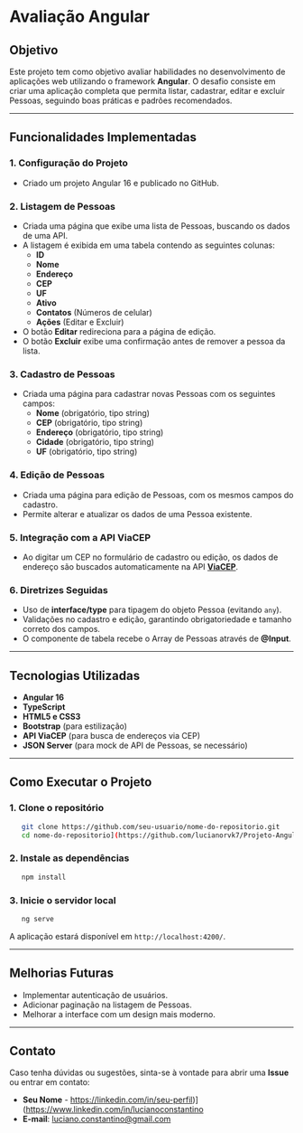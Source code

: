 # Avaliação Angular

## Objetivo
Este projeto tem como objetivo avaliar habilidades no desenvolvimento de aplicações web utilizando o framework **Angular**. O desafio consiste em criar uma aplicação completa que permita listar, cadastrar, editar e excluir Pessoas, seguindo boas práticas e padrões recomendados.

------------------------------------------------------------------------------------------------------------------------------------

## Funcionalidades Implementadas

### 1. Configuração do Projeto
- Criado um projeto Angular 16 e publicado no GitHub.

### 2. Listagem de Pessoas
- Criada uma página que exibe uma lista de Pessoas, buscando os dados de uma API.
- A listagem é exibida em uma tabela contendo as seguintes colunas:
  - **ID**
  - **Nome**
  - **Endereço**
  - **CEP**
  - **UF**
  - **Ativo**
  - **Contatos** (Números de celular)
  - **Ações** (Editar e Excluir)
- O botão **Editar** redireciona para a página de edição.
- O botão **Excluir** exibe uma confirmação antes de remover a pessoa da lista.

### 3. Cadastro de Pessoas
- Criada uma página para cadastrar novas Pessoas com os seguintes campos:
  - **Nome** (obrigatório, tipo string)
  - **CEP** (obrigatório, tipo string)
  - **Endereço** (obrigatório, tipo string)
  - **Cidade** (obrigatório, tipo string)
  - **UF** (obrigatório, tipo string)

### 4. Edição de Pessoas
- Criada uma página para edição de Pessoas, com os mesmos campos do cadastro.
- Permite alterar e atualizar os dados de uma Pessoa existente.

### 5. Integração com a API ViaCEP
- Ao digitar um CEP no formulário de cadastro ou edição, os dados de endereço são buscados automaticamente na API **[ViaCEP](https://viacep.com.br)**.

### 6. Diretrizes Seguidas
- Uso de **interface/type** para tipagem do objeto Pessoa (evitando `any`).
- Validações no cadastro e edição, garantindo obrigatoriedade e tamanho correto dos campos.
- O componente de tabela recebe o Array de Pessoas através de **@Input**.



------------------------------------------------------------------------------------------------------------------------------------

## Tecnologias Utilizadas
- **Angular 16**
- **TypeScript**
- **HTML5 e CSS3**
- **Bootstrap** (para estilização)
- **API ViaCEP** (para busca de endereços via CEP)
- **JSON Server** (para mock de API de Pessoas, se necessário)

------------------------------------------------------------------------------------------------------------------------------------

## Como Executar o Projeto

### 1. Clone o repositório
```sh
   git clone https://github.com/seu-usuario/nome-do-repositorio.git
   cd nome-do-repositorio](https://github.com/lucianorvk7/Projeto-Angular.git
```

### 2. Instale as dependências
```sh
   npm install
```

### 3. Inicie o servidor local
```sh
   ng serve
```
A aplicação estará disponível em `http://localhost:4200/`.


---

## Melhorias Futuras
- Implementar autenticação de usuários.
- Adicionar paginação na listagem de Pessoas.
- Melhorar a interface com um design mais moderno.

---

## Contato
Caso tenha dúvidas ou sugestões, sinta-se à vontade para abrir uma **Issue** ou entrar em contato:

- **Seu Nome** - https://linkedin.com/in/seu-perfil)](https://www.linkedin.com/in/lucianoconstantino
- **E-mail**: luciano.constantino@gmail.com

